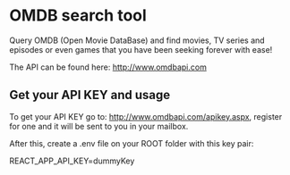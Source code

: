 # OMDB search tool

Query OMDB (Open Movie DataBase) and find movies, TV series and episodes or even games that you have been seeking forever with ease!

The API can be found here: http://www.omdbapi.com

## Get your API KEY and usage

To get your API KEY go to: http://www.omdbapi.com/apikey.aspx, register for one and it will be sent to you in your mailbox. 

After this, create a .env file on your ROOT folder with this key pair:

REACT_APP_API_KEY=dummyKey